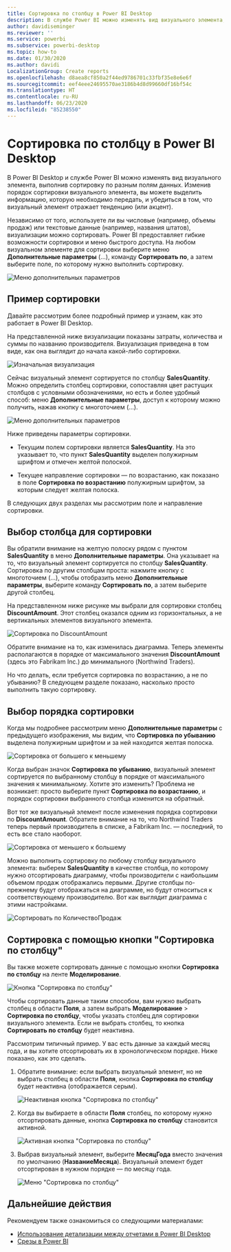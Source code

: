 ```yaml
---
title: Сортировка по столбцу в Power BI Desktop
description: В службе Power BI можно изменять вид визуального элемента, выполнив сортировку по разным полям данных.
author: davidiseminger
ms.reviewer: ''
ms.service: powerbi
ms.subservice: powerbi-desktop
ms.topic: how-to
ms.date: 01/30/2020
ms.author: davidi
LocalizationGroup: Create reports
ms.openlocfilehash: d8aea8cf850a2f44ed9786701c33fbf35e8e6e6f
ms.sourcegitcommit: eef4eee24695570ae3186b4d8d99660df16bf54c
ms.translationtype: HT
ms.contentlocale: ru-RU
ms.lasthandoff: 06/23/2020
ms.locfileid: "85238550"
---
```

# <a name="sort-by-column-in-power-bi-desktop"></a>Сортировка по столбцу в Power BI Desktop
В Power BI Desktop и службе Power BI можно изменять вид визуального элемента, выполнив сортировку по разным полям данных. Изменив порядок сортировки визуального элемента, вы можете выделить информацию, которую необходимо передать, и убедиться в том, что визуальный элемент отражает тенденцию (или акцент).

Независимо от того, используете ли вы числовые (например, объемы продаж) или текстовые данные (например, названия штатов), визуализации можно сортировать. Power BI предоставляет гибкие возможности сортировки и меню быстрого доступа. На любом визуальном элементе для сортировки выберите меню **Дополнительные параметры** (...), команду **Сортировать по**, а затем выберите поле, по которому нужно выполнить сортировку.

![Меню дополнительных параметров](media/desktop-sort-by-column/sortbycolumn_2.png)

## <a name="sorting-example"></a>Пример сортировки
Давайте рассмотрим более подробный пример и узнаем, как это работает в Power BI Desktop.

На представленной ниже визуализации показаны затраты, количества и суммы по названию производителя. Визуализация приведена в том виде, как она выглядит до начала какой-либо сортировки.

![Изначальная визуализация](media/desktop-sort-by-column/sortbycolumn_1.png)

Сейчас визуальный элемент сортируется по столбцу **SalesQuantity**. Можно определить столбец сортировки, сопоставляя цвет растущих столбцов с условными обозначениями, но есть и более удобный способ: меню **Дополнительные параметры**, доступ к которому можно получить, нажав кнопку с многоточием (...).

![Меню дополнительных параметров](media/desktop-sort-by-column/sortbycolumn_2.png)

Ниже приведены параметры сортировки.

* Текущим полем сортировки является **SalesQuantity**. На это указывает то, что пункт **SalesQuantity** выделен полужирным шрифтом и отмечен желтой полоской. 

* Текущее направление сортировки — по возрастанию, как показано в поле **Сортировка по возрастанию** полужирным шрифтом, за которым следует желтая полоска.

В следующих двух разделах мы рассмотрим поле и направление сортировки.

## <a name="select-which-column-to-use-for-sorting"></a>Выбор столбца для сортировки
Вы обратили внимание на желтую полоску рядом с пунктом **SalesQuantity** в меню **Дополнительные параметры**. Она указывает на то, что визуальный элемент сортируется по столбцу **SalesQuantity**. Сортировка по другим столбцам проста: нажмите кнопку с многоточием (...), чтобы отобразить меню **Дополнительные параметры**, выберите команду **Сортировать по**, а затем выберите другой столбец.

На представленном ниже рисунке мы выбрали для сортировки столбец **DiscountAmount**. Этот столбец оказался одним из горизонтальных, а не вертикальных элементов визуального элемента. 

![Сортировка по DiscountAmount](media/desktop-sort-by-column/sortbycolumn_3.png)

Обратите внимание на то, как изменилась диаграмма. Теперь элементы располагаются в порядке от максимального значения **DiscountAmount** (здесь это Fabrikam Inc.) до минимального (Northwind Traders). 

Но что делать, если требуется сортировка по возрастанию, а не по убыванию? В следующем разделе показано, насколько просто выполнить такую сортировку.

## <a name="select-the-sort-order"></a>Выбор порядка сортировки
Когда мы подробнее рассмотрим меню **Дополнительные параметры** с предыдущего изображения, мы видим, что **Сортировка по убыванию** выделена полужирным шрифтом и за ней находится желтая полоска.

![Сортировка от большего к меньшему](media/desktop-sort-by-column/sortbycolumn_4.png)

Когда выбран значок **Сортировка по убыванию**, визуальный элемент сортируется по выбранному столбцу в порядке от максимального значения к минимальному. Хотите это изменить? Проблема не возникает: просто выберите пункт **Сортировка по возрастанию**, и порядок сортировки выбранного столбца изменится на обратный.

Вот тот же визуальный элемент после изменения порядка сортировки по **DiscountAmount**. Обратите внимание на то, что Northwind Traders теперь первый производитель в списке, а Fabrikam Inc. — последний, то есть все стало наоборот.

![Сортировка от меньшего к большему](media/desktop-sort-by-column/sortbycolumn_5.png)

Можно выполнить сортировку по любому столбцу визуального элемента: выберем **SalesQuantity** в качестве столбца, по которому нужно отсортировать диаграмму, чтобы производители с наибольшим объемом продаж отображались первыми. Другие столбцы по-прежнему будут отображаться на диаграмме, но будут относиться к соответствующему производителю. Вот как выглядит диаграмма с этими настройками.

![Сортировать по КоличествоПродаж](media/desktop-sort-by-column/sortbycolumn_6.png)

## <a name="sort-using-the-sort-by-column-button"></a>Сортировка с помощью кнопки "Сортировка по столбцу"
Вы также можете сортировать данные с помощью кнопки **Сортировка по столбцу** на ленте **Моделирование**.

![Кнопка "Сортировка по столбцу"](media/desktop-sort-by-column/sortbycolumn_8.png)

Чтобы сортировать данные таким способом, вам нужно выбрать столбец в области **Поля**, а затем выбрать **Моделирование** > **Сортировка по столбцу**, чтобы указать столбец для сортировки визуального элемента. Если не выбрать столбец, то кнопка **Сортировать по столбцу** будет неактивна.

Рассмотрим типичный пример. У вас есть данные за каждый месяц года, и вы хотите отсортировать их в хронологическом порядке. Ниже показано, как это сделать.

1. Обратите внимание: если выбрать визуальный элемент, но не выбрать столбец в области **Поля**, кнопка **Сортировка по столбцу** будет неактивна (отображается серым).
   
   ![Неактивная кнопка "Сортировка по столбцу"](media/desktop-sort-by-column/sortbycolumn_9.png)

2. Когда вы выбираете в области **Поля** столбец, по которому нужно отсортировать данные, кнопка **Сортировка по столбцу** становится активной.
   
   ![Активная кнопка "Сортировка по столбцу"](media/desktop-sort-by-column/sortbycolumn_10.png)
3. Выбрав визуальный элемент, выберите **МесяцГода** вместо значения по умолчанию (**НазваниеМесяца**). Визуальный элемент будет отсортирован в нужном порядке — по месяцу года.
   
   ![Меню "Сортировка по столбцу"](media/desktop-sort-by-column/sortbycolumn_11.png)


<!---
This functionality is no longer active. Jan 2020

## Getting back to default column for sorting
You can sort by any column you'd like, but there may be times when you want the visual to return to its default sorting column. No problem. For a visual that has a sort column selected, open the **More options** menu and select that column again, and the visualization returns to its default sort column.

For example, here's our previous chart:

![Initial visualization](media/desktop-sort-by-column/sortbycolumn_6.png)

When we go back to the menu and select **SalesQuantity** again, the visual defaults to being ordered alphabetically by **Manufacturer**, as shown in the following image.

![Default sort order](media/desktop-sort-by-column/sortbycolumn_7.png)

With so many options for sorting your visuals, creating just the chart or image you want is easy.
--->

## <a name="next-steps"></a>Дальнейшие действия

Рекомендуем также ознакомиться со следующими материалами:

* [Использование детализации между отчетами в Power BI Desktop](desktop-cross-report-drill-through.md)
* [Срезы в Power BI](../visuals/power-bi-visualization-slicers.md)
